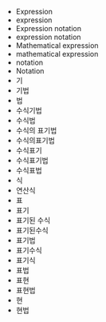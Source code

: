﻿- Expression
- expression
- Expression notation
- expression notation
- Mathematical expression
- mathematical expression 
- notation
- Notation
- 기
- 기법
- 법
- 수식기법
- 수식법
- 수식의 표기법
- 수식의표기법
- 수식표기
- 수식표기법
- 수식표법
- 식
- 연산식
- 표
- 표기
- 표기된 수식
- 표기된수식
- 표기법
- 표기수식
- 표기식
- 표법
- 표현
- 표현법
- 현
- 현법
